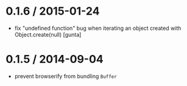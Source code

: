 
0.1.6 / 2015-01-24
==================

 * fix "undefined function" bug when iterating
   an object created with Object.create(null) [gunta]

0.1.5 / 2014-09-04
==================

 * prevent browserify from bundling `Buffer`

